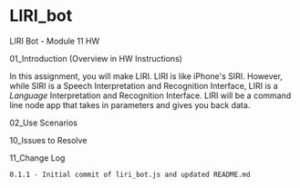 # LIRI_bot
LIRI Bot - Module 11 HW

01_Introduction (Overview in HW Instructions)

In this assignment, you will make LIRI. LIRI is like iPhone's SIRI. However, while SIRI is a Speech Interpretation and Recognition Interface, LIRI is a _Language_ Interpretation and Recognition Interface. LIRI will be a command line node app that takes in parameters and gives you back data.

02_Use Scenarios

10_Issues to Resolve

11_Change Log

    0.1.1 - Initial commit of liri_bot.js and updated README.md

